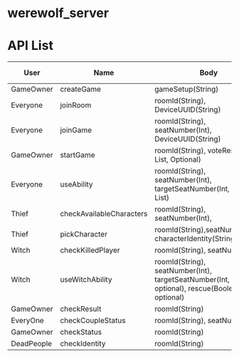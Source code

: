 # werewolf_server

# API List
User | Name | Body | Response | Dev Status |
-----|------|------|---------|-------------|
GameOwner|createGame| gameSetup(String) |roomId(String), 200 | Done
Everyone | joinRoom | roomId(String), DeviceUUID(String)|num_of_seats(Int), playerSeatNum(Int), 200| Done
Everyone|joinGame|roomId(String), seatNumber(Int), DeviceUUID(String)|CharacterInfo(Object), 200 | Done
GameOwner|startGame|roomId(String), voteResult(Int, List, Optional)|200(Game Start)/400(Wait for all players) | Done
Everyone|useAbility|roomId(String), seatNumber(Int), targetSeatNumber(Int, Optional, List)|result(Boolean),200 | Done
Thief|checkAvailableCharacters|roomId(String), seatNumber(Int),|CharacterInfo(List,Object),200 | Done
Thief|pickCharacter|roomId(String),seatNumber(Int), characterIdentity(String)|200 | Done
Witch|checkKilledPlayer|roomId(String), seatNumber(Int)|seatNumber(Int),200 | Done
Witch|useWitchAbility|roomId(String), seatNumber(Int), targetSeatNumber(Int, poison, optional), rescue(Boolean, optional)|200 | Done
GameOwner|checkResult|roomId(String)|gameResult(Object), 200|Done
EveryOne|checkCoupleStatus|roomId(String), seatNumber(Int)|seatNumber(Int),200|Done
GameOwner|checkStatus|roomId(String)|gameStatus(Boolean),200
DeadPeople|checkIdentity|roomId(String)|identityAssignment(Object),200


